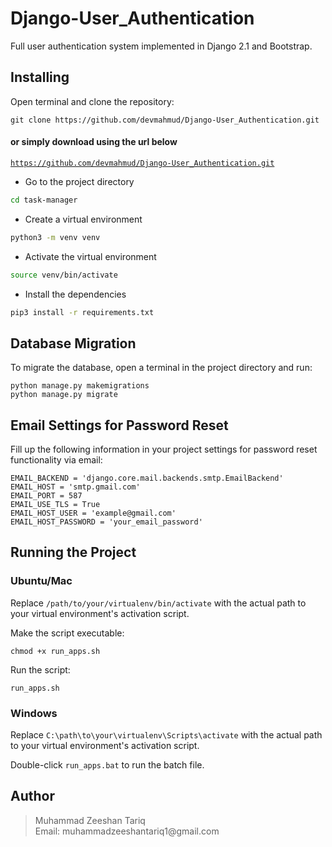 <!DOCTYPE html>
<html lang="en">
<head>
<meta charset="UTF-8">
<meta name="viewport" content="width=device-width, initial-scale=1.0">
<title>Django-User_Authentication</title>
</head>
<body>

<h1>Django-User_Authentication</h1>

<p>Full user authentication system implemented in Django 2.1 and Bootstrap.</p>

<h2>Installing</h2>

<p>Open terminal and clone the repository:</p>

<pre><code>git clone https://github.com/devmahmud/Django-User_Authentication.git</code></pre>

<h4>or simply download using the url below</h4>

<code>https://github.com/devmahmud/Django-User_Authentication.git</code>

- Go to the project directory

```bash
cd task-manager
```

- Create a virtual environment

```bash
python3 -m venv venv
```

- Activate the virtual environment

```bash
source venv/bin/activate
```

- Install the dependencies

```bash
pip3 install -r requirements.txt
```

<h2>Database Migration</h2>

<p>To migrate the database, open a terminal in the project directory and run:</p>

<pre><code>python manage.py makemigrations
python manage.py migrate
</code></pre>

<h2>Email Settings for Password Reset</h2>

<p>Fill up the following information in your project settings for password reset functionality via email:</p>

<pre><code>EMAIL_BACKEND = 'django.core.mail.backends.smtp.EmailBackend'
EMAIL_HOST = 'smtp.gmail.com'
EMAIL_PORT = 587
EMAIL_USE_TLS = True
EMAIL_HOST_USER = 'example@gmail.com'
EMAIL_HOST_PASSWORD = 'your_email_password'
</code></pre>

<h2>Running the Project</h2>

<h3>Ubuntu/Mac</h3>

<p>Replace <code>/path/to/your/virtualenv/bin/activate</code> with the actual path to your virtual environment's activation script.</p>

<p>Make the script executable:</p>

<pre><code>chmod +x run_apps.sh</code></pre>

<p>Run the script:</p>

<pre><code>run_apps.sh</code></pre>

<h3>Windows</h3>

<p>Replace <code>C:\path\to\your\virtualenv\Scripts\activate</code> with the actual path to your virtual environment's activation script.</p>

<p>Double-click <code>run_apps.bat</code> to run the batch file.</p>

<h2>Author</h2>
<blockquote>
  Muhammad Zeeshan Tariq<br>
  Email: muhammadzeeshantariq1@gmail.com
</blockquote>

</body>
</html>
